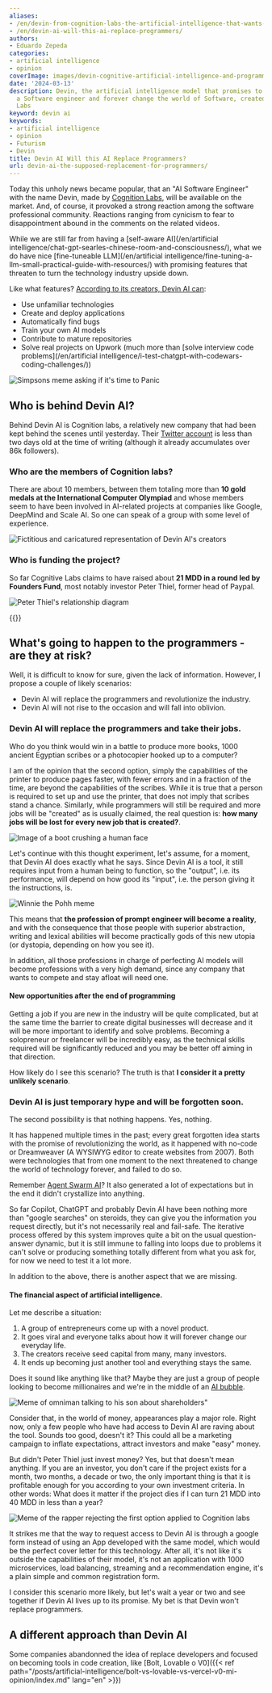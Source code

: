 ```yaml
---
aliases:
- /en/devin-from-cognition-labs-the-artificial-intelligence-that-wants-to-replace-programmers
- /en/devin-ai-will-this-ai-replace-programmers/
authors:
- Eduardo Zepeda
categories:
- artificial intelligence
- opinion
coverImage: images/devin-cognitive-artificial-intelligence-and-programmers.jpg
date: '2024-03-13'
description: Devin, the artificial intelligence model that promises to be better than
  a Software engineer and forever change the world of Software, created by Cognition
  Labs
keyword: devin ai
keywords:
- artificial intelligence
- opinion
- Futurism
- Devin
title: Devin AI Will this AI Replace Programmers?
url: devin-ai-the-supposed-replacement-for-programmers/
---
```


Today this unholy news became popular, that an "AI Software Engineer" with the name Devin, made by [Cognition Labs](https://www.cognition-labs.com/#?), will be available on the market. And, of course, it provoked a strong reaction among the software professional community. Reactions ranging from cynicism to fear to disappointment abound in the comments on the related videos.

While we are still far from having a [self-aware AI](/en/artificial intelligence/chat-gpt-searles-chinese-room-and-consciousness/), what we do have nice [fine-tuneable LLM](/en/artificial intelligence/fine-tuning-a-llm-small-practical-guide-with-resources/) with promising features that threaten to turn the technology industry upside down.

Like what features? [According to its creators, Devin AI can](https://www.cognition-labs.com/blog#?):
- Use unfamiliar technologies
- Create and deploy applications
- Automatically find bugs
- Train your own AI models
- Contribute to mature repositories
- Solve real projects on Upwork (much more than [solve interview code problems](/en/artificial intelligence/i-test-chatgpt-with-codewars-coding-challenges/))

![Simpsons meme asking if it's time to Panic](images/so-its-time-to-panic-simpsons.webp)

## Who is behind Devin AI?

Behind Devin AI is Cognition labs, a relatively new company that had been kept behind the scenes until yesterday. Their [Twitter account](https://twitter.com/cognition_labs#?) is less than two days old at the time of writing (although it already accumulates over 86k followers).

### Who are the members of Cognition labs?

There are about 10 members, between them totaling more than **10 gold medals at the International Computer Olympiad** and whose members seem to have been involved in AI-related projects at companies like Google, DeepMind and Scale AI. So one can speak of a group with some level of experience.

![Fictitious and caricatured representation of Devin AI's creators](images/meme-creador-de-devin-linuxero.jpg "Fictitious and caricatured representation of Devin AI's creators")

### Who is funding the project?

So far Cognitive Labs claims to have raised about **21 MDD in a round led by Founders Fund**, most notably investor Peter Thiel, former head of Paypal.

![Peter Thiel's relationship diagram](images/peter-thiel-relationships.jpeg "Source: https://knowyourmeme.com/photos/2402121-peter-thiel")

{{<ad>}}

## What's going to happen to the programmers - are they at risk?

Well, it is difficult to know for sure, given the lack of information. However, I propose a couple of likely scenarios:

- Devin AI will replace the programmers and revolutionize the industry.
- Devin AI will not rise to the occasion and will fall into oblivion.

### Devin AI will replace the programmers and take their jobs.

Who do you think would win in a battle to produce more books, 1000 ancient Egyptian scribes or a photocopier hooked up to a computer? 

I am of the opinion that the second option, simply the capabilities of the printer to produce pages faster, with fewer errors and in a fraction of the time, are beyond the capabilities of the scribes. While it is true that a person is required to set up and use the printer, that does not imply that scribes stand a chance. Similarly, while programmers will still be required and more jobs will be "created" as is usually claimed, the real question is: **how many jobs will be lost for every new job that is created?**.

![Image of a boot crushing a human face](images/Devin-AI-vs-you.jpg)

Let's continue with this thought experiment, let's assume, for a moment, that Devin AI does exactly what he says. Since Devin AI is a tool, it still requires input from a human being to function, so the "output", i.e. its performance, will depend on how good its "input", i.e. the person giving it the instructions, is.

![Winnie the Pohh meme](images/prompt-engineer.png)

This means that **the profession of prompt engineer will become a reality**, and with the consequence that those people with superior abstraction, writing and lexical abilities will become practically gods of this new utopia (or dystopia, depending on how you see it).

In addition, all those professions in charge of perfecting AI models will become professions with a very high demand, since any company that wants to compete and stay afloat will need one.


#### New opportunities after the end of programming

Getting a job if you are new in the industry will be quite complicated, but at the same time the barrier to create digital businesses will decrease and it will be more important to identify and solve problems. Becoming a solopreneur or freelancer will be incredibly easy, as the technical skills required will be significantly reduced and you may be better off aiming in that direction.

How likely do I see this scenario? The truth is that **I consider it a pretty unlikely scenario**. 

### Devin AI is just temporary hype and will be forgotten soon.

The second possibility is that nothing happens. Yes, nothing.

It has happened multiple times in the past; every great forgotten idea starts with the promise of revolutionizing the world, as it happened with no-code or Dreamweaver (A WYSIWYG editor to create websites from 2007). Both were technologies that from one moment to the next threatened to change the world of technology forever, and failed to do so.

Remember [Agent Swarm AI](https://github.com/daveshap/OpenAI_Agent_Swarm#?)? It also generated a lot of expectations but in the end it didn't crystallize into anything.

So far Copilot, ChatGPT and probably Devin AI have been nothing more than "google searches" on steroids, they can give you the information you request directly, but it's not necessarily real and fail-safe. The iterative process offered by this system improves quite a bit on the usual question-answer dynamic, but it is still immune to falling into loops due to problems it can't solve or producing something totally different from what you ask for, for now we need to test it a lot more.

In addition to the above, there is another aspect that we are missing.

#### The financial aspect of artificial intelligence.

Let me describe a situation: 
1. A group of entrepreneurs come up with a novel product.
2. It goes viral and everyone talks about how it will forever change our everyday life.
3. The creators receive seed capital from many, many investors.
4. It ends up becoming just another tool and everything stays the same.

Does it sound like anything like that? Maybe they are just a group of people looking to become millionaires and we're in the middle of an [AI bubble](/en/inteligencia-artificial/the-rise-and-fall-of-the-ai-bubble/).

![Meme of omniman talking to his son about shareholders"](images/its-all-about-shareholders.jpg)

Consider that, in the world of money, appearances play a major role. Right now, only a few people who have had access to Devin AI are raving about the tool. Sounds too good, doesn't it? This could all be a marketing campaign to inflate expectations, attract investors and make "easy" money.

But didn't Peter Thiel just invest money? Yes, but that doesn't mean anything. If you are an investor, you don't care if the project exists for a month, two months, a decade or two, the only important thing is that it is profitable enough for you according to your own investment criteria. In other words: What does it matter if the project dies if I can turn 21 MDD into 40 MDD in less than a year?

![Meme of the rapper rejecting the first option applied to Cognition labs](images/meme-rapper-devin-access.jpg)

It strikes me that the way to request access to Devin AI is through a google form instead of using an App developed with the same model, which would be the perfect cover letter for this technology. After all, it's not like it's outside the capabilities of their model, it's not an application with 1000 microservices, load balancing, streaming and a recommendation engine, it's a plain simple and common registration form.

I consider this scenario more likely, but let's wait a year or two and see together if Devin AI lives up to its promise. My bet is that Devin won't replace programmers.

## A different approach than Devin AI

Some companies abandonned the idea of replace developers and focused on becoming tools in code creation, like [Bolt, Lovable o V0]({{< ref path="/posts/artificial-intelligence/bolt-vs-lovable-vs-vercel-v0-mi-opinion/index.md" lang="en" >}})